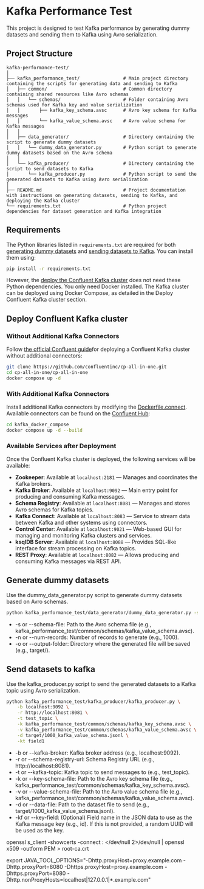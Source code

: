 # Kafka Performance Test

This project is designed to test Kafka performance by generating dummy datasets and sending them to Kafka using Avro serialization.

## Project Structure

```
kafka-performance-test/
│
├── kafka_performance_test/                # Main project directory containing the scripts for generating data and sending to Kafka
│   ├── common/                            # Common directory containing shared resources like Avro schemas
│   │   └── schemas/                       # Folder containing Avro schemas used for Kafka key and value serialization
│   │       ├── kafka_key_schema.avsc      # Avro key schema for Kafka messages
│   │       └── kafka_value_schema.avsc    # Avro value schema for Kafka messages
│   │
│   ├── data_generator/                    # Directory containing the script to generate dummy datasets
│   │   └── dummy_data_generator.py        # Python script to generate dummy datasets based on the Avro schema
│   │
│   └── kafka_producer/                    # Directory containing the script to send datasets to Kafka
│       └── kafka_producer.py              # Python script to send the generated datasets to Kafka using Avro serialization
│
├── README.md                              # Project documentation with instructions on generating datasets, sending to Kafka, and deploying the Kafka cluster
└── requirements.txt                       # Python project dependencies for dataset generation and Kafka integration
```

## Requirements
The Python libraries listed in `requirements.txt` are required for both [generating dummy datasets](#generate-dummy-datasets) and [sending datasets to Kafka](#send-datasets-to-kafka). You can install them using:

```bash
pip install -r requirements.txt
```

However, the [deploy the Confluent Kafka cluster](#deploy-confluent-kafka-cluster) does not need these Python dependencies. You only need Docker installed. The Kafka cluster can be deployed using Docker Compose, as detailed in the Deploy Confluent Kafka cluster section.

## Deploy Confluent Kafka cluster

### Without Additional Kafka Connectors
Follow [the official Confluent guide](https://github.com/confluentinc/cp-all-in-one/tree/7.5.0-post/cp-all-in-one)for deploying a Confluent Kafka cluster without additional connectors: 

```bash
git clone https://github.com/confluentinc/cp-all-in-one.git
cd cp-all-in-one/cp-all-in-one
docker compose up -d 
```

### With Additional Kafka Connectors
Install additional Kafka connectors by modifying the [Dockerfile.connect](kafka_docker_compose%2FDockerfile.connect). Available connectors can be found on the [Confluent Hub](https://www.confluent.io/hub/): 

```bash
cd kafka_docker_compose
docker compose up -d --build
```

### Available Services after Deployment

Once the Confluent Kafka cluster is deployed, the following services will be available:

- **Zookeeper**: Available at `localhost:2181` — Manages and coordinates the Kafka brokers.
- **Kafka Broker**: Available at `localhost:9092` — Main entry point for producing and consuming Kafka messages.
- **Schema Registry**: Available at `localhost:8081` — Manages and stores Avro schemas for Kafka topics.
- **Kafka Connect**: Available at `localhost:8083` — Service to stream data between Kafka and other systems using connectors.
- **Control Center**: Available at `localhost:9021` — Web-based GUI for managing and monitoring Kafka clusters and services.
- **ksqlDB Server**: Available at `localhost:8088` — Provides SQL-like interface for stream processing on Kafka topics.
- **REST Proxy**: Available at `localhost:8082` — Allows producing and consuming Kafka messages via REST API.

## Generate dummy datasets
Use the dummy_data_generator.py script to generate dummy datasets based on Avro schemas.

```bash
python kafka_performance_test/data_generator/dummy_data_generator.py -s path/to/kafka_value_schema.avsc -n 1000 -o target/
```
* -s or --schema-file: Path to the Avro schema file (e.g., kafka_performance_test/common/schemas/kafka_value_schema.avsc).
* -n or --num-records: Number of records to generate (e.g., 1000).
* -o or --output-folder: Directory where the generated file will be saved (e.g., target/).

## Send datasets to kafka
Use the kafka_producer.py script to send the generated datasets to a Kafka topic using Avro serialization.
```bash
python kafka_performance_test/kafka_producer/kafka_producer.py \
    -b localhost:9092 \
    -r http://localhost:8081 \
    -t test_topic \
    -k kafka_performance_test/common/schemas/kafka_key_schema.avsc \
    -v kafka_performance_test/common/schemas/kafka_value_schema.avsc \
    -d target/1000_kafka_value_schema.jsonl \
    -kt field1
```

* -b or --kafka-broker: Kafka broker address (e.g., localhost:9092).
* -r or --schema-registry-url: Schema Registry URL (e.g., http://localhost:8081).
* -t or --kafka-topic: Kafka topic to send messages to (e.g., test_topic).
* -k or --key-schema-file: Path to the Avro key schema file (e.g., kafka_performance_test/common/schemas/kafka_key_schema.avsc).
* -v or --value-schema-file: Path to the Avro value schema file (e.g., kafka_performance_test/common/schemas/kafka_value_schema.avsc).
* -d or --data-file: Path to the dataset file to send (e.g., target/1000_kafka_value_schema.jsonl).
* -kf or --key-field: (Optional) Field name in the JSON data to use as the Kafka message key (e.g., id). If this is not provided, a random UUID will be used as the key.


openssl s_client -showcerts -connect <server>:<port> </dev/null 2>/dev/null | openssl x509 -outform PEM > root-ca.crt

export JAVA_TOOL_OPTIONS="-Dhttp.proxyHost=proxy.example.com -Dhttp.proxyPort=8080 -Dhttps.proxyHost=proxy.example.com -Dhttps.proxyPort=8080 -Dhttp.nonProxyHosts=localhost|127.0.0.1|*.example.com"